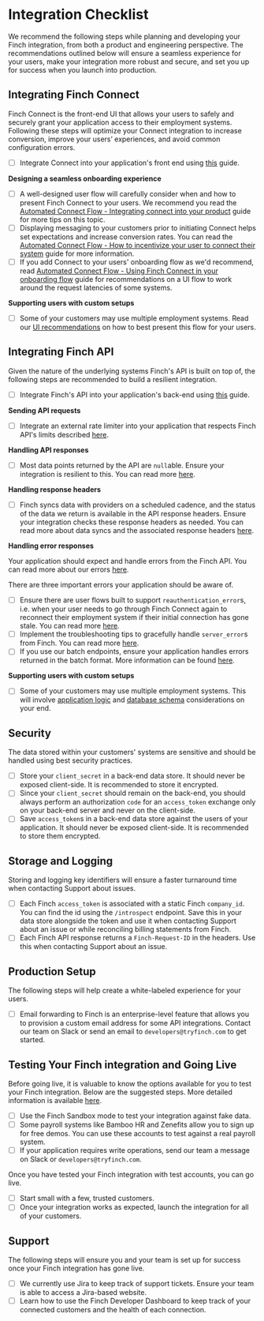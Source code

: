 # Integration Checklist

We recommend the following steps while planning and developing your Finch integration, from both a product and engineering perspective. The recommendations outlined below will ensure a seamless experience for your users, make your integration more robust and secure, and set you up for success when you launch into production.

## Integrating Finch Connect

Finch Connect is the front-end UI that allows your users to safely and securely grant your application access to their employment systems. Following these steps will optimize your Connect integration to increase conversion, improve your users’ experiences, and avoid common configuration errors.

- [ ]  Integrate Connect into your application's front end using [this](./Integrate-Finch-Connect/Overview.md) guide.

**Designing a seamless onboarding experience**

- [ ]  A well-designed user flow will carefully consider when and how to present Finch Connect to your users. We recommend you read the [Automated Connect Flow - Integrating connect into your product](../Product-Guides/Automated-Connect-Flow.md#integrating-connect-into-your-product) guide for more tips on this topic.
- [ ]  Displaying messaging to your customers prior to initiating Connect helps set expectations and increase conversion rates. You can read the [Automated Connect Flow - How to incentivize your user to connect their system](../Product-Guides/Automated-Connect-Flow.md#how-do-i-incentivize-my-user-to-connect-their-system) guide for more information.
- [ ]  If you add Connect to your users' onboarding flow as we'd recommend, read [Automated Connect Flow - Using Finch Connect in your onboarding flow](../Product-Guides/Automated-Connect-Flow.md#connect-in-your-users-onboarding) guide for recommendations on a UI flow to work around the request latencies of some systems.

**Supporting users with custom setups**

- [ ]  Some of your customers may use multiple employment systems. Read our [UI recommendations](../Development-Guides/Multi-account-Flow.md#presenting-connect) on how to best present this flow for your users.

## Integrating Finch API

Given the nature of the underlying systems Finch's API is built on top of, the following steps are recommended to build a resilient integration.

- [ ]  Integrate Finch's API into your application's back-end using [this](./Integrate-the-Finch-API.md) guide.

**Sending API requests**

- [ ]  Integrate an external rate limiter into your application that respects Finch API's limits described [here](../Development-Guides/Rate-Limits.md).

**Handling API responses**

- [ ]  Most data points returned by the API are `null`able. Ensure your integration is resilient to this. You can read more [here](../Development-Guides/Handling-API-Response.md).

**Handling response headers**
- [ ] Finch syncs data with providers on a scheduled cadence, and the status of the data we return is available in the API response headers. Ensure your integration checks these response headers as needed. You can read more about data syncs and the associated response headers [here](../Development-Guides/Data-Syncs.md).

**Handling error responses**

Your application should expect and handle errors from the Finch API. You can read more about our errors [here](../Development-Guides/Errors/Error-Types.md). 

There are three important errors your application should be aware of.

- [ ]  Ensure there are user flows built to support `reauthentication_error`s, i.e. when your user needs to go through Finch Connect again to reconnect their employment system if their initial connection has gone stale. You can read more [here](../Development-Guides/Re-authentication.md).
- [ ]  Implement the troubleshooting tips to gracefully handle `server_error`s from Finch. You can read more [here](../Development-Guides/Errors/Error-Handling.md#500-internal-server-errors).
- [ ]  If you use our batch endpoints, ensure your application handles errors returned in the batch format. More information can be found [here](../Development-Guides/Errors/Error-Handling.md#batch-requests).

**Supporting users with custom setups**

- [ ]  Some of your customers may use multiple employment systems. This will involve [application logic](../Development-Guides/Multi-account-Flow.md#application-logic) and [database schema](../Development-Guides/Multi-account-Flow.md#flexible-database-schema) considerations on your end.

## Security

The data stored within your customers' systems are sensitive and should be handled using best security practices.

- [ ]  Store your `client_secret` in a back-end data store. It should never be exposed client-side. It is recommended to store it encrypted.
- [ ]  Since your `client_secret` should remain on the back-end, you should always perform an authorization `code` for an `access_token` exchange only on your back-end server and never on the client-side.
- [ ]  Save `access_token`s in a back-end data store against the users of your application. It should never be exposed client-side. It is recommended to store them encrypted.

## Storage and Logging

Storing and logging key identifiers will ensure a faster turnaround time when contacting Support about issues.

- [ ]  Each Finch `access_token` is associated with a static Finch `company_id`. You can find the id using the `/introspect` endpoint. Save this in your data store alongside the token and use it when contacting Support about an issue or while reconciling billing statements from Finch.
- [ ]  Each Finch API response returns a `Finch-Request-ID` in the headers. Use this when contacting Support about an issue.

## Production Setup

The following steps will help create a white-labeled experience for your users.

- [ ]  Email forwarding to Finch is an enterprise-level feature that allows you to provision a custom email address for some API integrations. Contact our team on Slack or send an email to `developers@tryfinch.com` to get started.

## Testing Your Finch integration and Going Live

Before going live, it is valuable to know the options available for you to test your Finch integration. Below are the suggested steps. More detailed information is available [here](../Development-Guides/Testing.md).

- [ ]  Use the Finch Sandbox mode to test your integration against fake data.
- [ ]  Some payroll systems like Bamboo HR and Zenefits allow you to sign up for free demos. You can use these accounts to test against a real payroll system.
- [ ]  If your application requires write operations, send our team a message on Slack or `developers@tryfinch.com`.

Once you have tested your Finch integration with test accounts, you can go live.

- [ ]  Start small with a few, trusted customers.
- [ ]  Once your integration works as expected, launch the integration for all of your customers.

## Support

The following steps will ensure you and your team is set up for success once your Finch integration has gone live.

- [ ]  We currently use Jira to keep track of support tickets. Ensure your team is able to access a Jira-based website.
- [ ]  Learn how to use the Finch Developer Dashboard to keep track of your connected customers and the health of each connection.